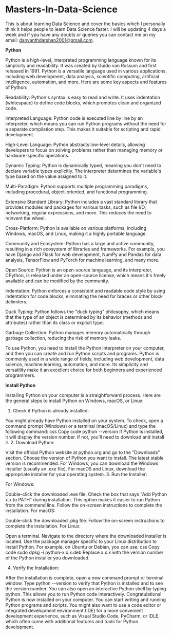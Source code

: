 # Masters-In-Data-Science
This is about learning Data Science and cover the basics which I personally think it helps people to learn Data Science faster. I will be updating 4 days a week and if ypu have any doubts or queries you can contact me on my email: danvanthdarshan2001@gmail.com.

******Python******

Python is a high-level, interpreted programming language known for its simplicity and readability. It was created by Guido van Rossum and first released in 1991. Python is a versatile language used in various applications, including web development, data analysis, scientific computing, artificial intelligence, automation, and more. Here are some key aspects and features of Python:

Readability: Python's syntax is easy to read and write. It uses indentation (whitespace) to define code blocks, which promotes clean and organized code.

Interpreted Language: Python code is executed line by line by an interpreter, which means you can run Python programs without the need for a separate compilation step. This makes it suitable for scripting and rapid development.

High-Level Language: Python abstracts low-level details, allowing developers to focus on solving problems rather than managing memory or hardware-specific operations.

Dynamic Typing: Python is dynamically typed, meaning you don't need to declare variable types explicitly. The interpreter determines the variable's type based on the value assigned to it.

Multi-Paradigm: Python supports multiple programming paradigms, including procedural, object-oriented, and functional programming.

Extensive Standard Library: Python includes a vast standard library that provides modules and packages for various tasks, such as file I/O, networking, regular expressions, and more. This reduces the need to reinvent the wheel.

Cross-Platform: Python is available on various platforms, including Windows, macOS, and Linux, making it a highly portable language.

Community and Ecosystem: Python has a large and active community, resulting in a rich ecosystem of libraries and frameworks. For example, you have Django and Flask for web development, NumPy and Pandas for data analysis, TensorFlow and PyTorch for machine learning, and many more.

Open Source: Python is an open-source language, and its interpreter, CPython, is released under an open-source license, which means it's freely available and can be modified by the community.

Indentation: Python enforces a consistent and readable code style by using indentation for code blocks, eliminating the need for braces or other block delimiters.

Duck Typing: Python follows the "duck typing" philosophy, which means that the type of an object is determined by its behavior (methods and attributes) rather than its class or explicit type.

Garbage Collection: Python manages memory automatically through garbage collection, reducing the risk of memory leaks.

To use Python, you need to install the Python interpreter on your computer, and then you can create and run Python scripts and programs. Python is commonly used in a wide range of fields, including web development, data science, machine learning, automation, and more. Its simplicity and versatility make it an excellent choice for both beginners and experienced programmers.

******Install Python******

Installing Python on your computer is a straightforward process. Here are the general steps to install Python on Windows, macOS, or Linux:

1. Check if Python is already installed:

You might already have Python installed on your system. To check, open a command prompt (Windows) or a terminal (macOS/Linux) and type the following command:
css
Copy code
python --version
If Python is installed, it will display the version number. If not, you'll need to download and install it.
2. Download Python:

Visit the official Python website at python.org and go to the "Downloads" section.
Choose the version of Python you want to install. The latest stable version is recommended.
For Windows, you can download the Windows installer (usually an .exe file). For macOS and Linux, download the appropriate installer for your operating system.
3. Run the Installer:

For Windows:

Double-click the downloaded .exe file.
Check the box that says "Add Python x.x to PATH" during installation. This option makes it easier to run Python from the command line.
Follow the on-screen instructions to complete the installation.
For macOS:

Double-click the downloaded .pkg file.
Follow the on-screen instructions to complete the installation.
For Linux:

Open a terminal.
Navigate to the directory where the downloaded installer is located.
Use the package manager specific to your Linux distribution to install Python. For example, on Ubuntu or Debian, you can use:
css
Copy code
sudo dpkg -i python-x.x.x.deb
Replace x.x.x with the version number of the Python installer you downloaded.

4. Verify the Installation:

After the installation is complete, open a new command prompt or terminal window.
Type python --version to verify that Python is installed and to see the version number.
You can also open an interactive Python shell by typing python. This allows you to run Python code interactively.
Congratulations! Python is now installed on your computer. You can start writing and running Python programs and scripts. You might also want to use a code editor or integrated development environment (IDE) for a more convenient development experience, such as Visual Studio Code, PyCharm, or IDLE, which often come with additional features and tools for Python development.
